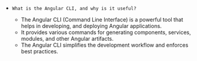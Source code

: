 -  `What is the Angular CLI, and why is it useful?`

   - The Angular CLI (Command Line Interface) is a powerful tool that helps in developing, and deploying Angular applications.
   - It provides various commands for generating components, services, modules, and other Angular artifacts.
   - The Angular CLI simplifies the development workflow and enforces best practices.